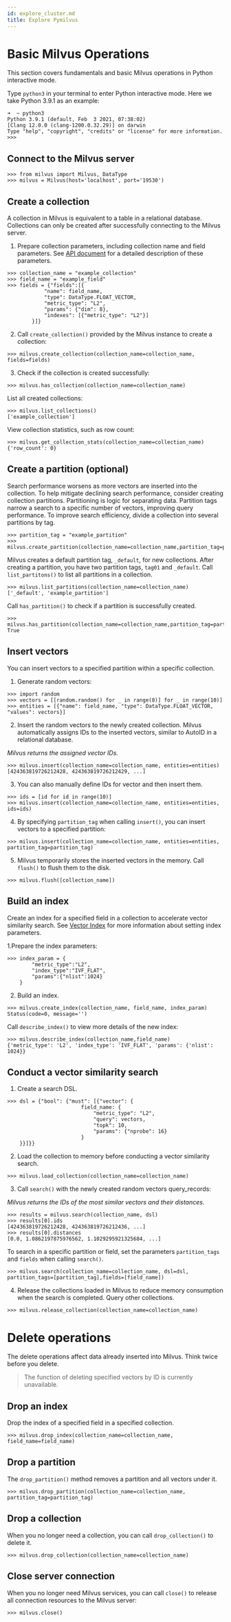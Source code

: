```yaml
---
id: explore_cluster.md
title: Explore Pymilvus
---
```


# Basic Milvus Operations

This section covers fundamentals and basic Milvus operations in Python interactive mode.


Type `python3` in your terminal to enter Python interactive mode. Here we take Python 3.9.1 as an example:

```
➜  ~ python3
Python 3.9.1 (default, Feb  3 2021, 07:38:02)
[Clang 12.0.0 (clang-1200.0.32.29)] on darwin
Type "help", "copyright", "credits" or "license" for more information.
>>>
```

## Connect to the Milvus server

```
>>> from milvus import Milvus, DataType
>>> milvus = Milvus(host='localhost', port='19530')
```

## Create a collection
A collection in Milvus is equivalent to a table in a relational database. Collections can only be created after successfully connecting to the Milvus server.

1. Prepare collection parameters, including collection name and field parameters. See [API document](https://pymilvus-orm.readthedocs.io/en/latest/) for a detailed description of these parameters.

```
>>> collection_name = "example_collection"
>>> field_name = "example_field"
>>> fields = {"fields":[{
            "name": field_name,
            "type": DataType.FLOAT_VECTOR,
            "metric_type": "L2",
            "params": {"dim": 8},
            "indexes": [{"metric_type": "L2"}]
        }]}
```

2. Call `create_collection()` provided by the Milvus instance to create a collection:
```
>>> milvus.create_collection(collection_name=collection_name, fields=fields)
```
3. Check if the collection is created successfully:
```
>>> milvus.has_collection(collection_name=collection_name)
```

List all created collections:
```
>>> milvus.list_collections()
['example_collection']
```
View collection statistics, such as row count:
```
>>> milvus.get_collection_stats(collection_name=collection_name)
{'row_count': 0}
```
## Create a partition (optional)
Search performance worsens as more vectors are inserted into the collection. To help mitigate declining search performance, consider creating collection partitions. Partitioning is logic for separating data. Partition tags narrow a search to a specific number of vectors, improving query performance. To improve search efficiency, divide a collection into several partitions by tag.
```
>>> partition_tag = "example_partition"
>>> milvus.create_partition(collection_name=collection_name,partition_tag=partition_tag)
```
Milvus creates a default partition tag, `_default`, for new collections. After creating a partition, you have two partition tags, `tag01` and `_default`. Call `list_partitons()` to list all partitions in a collection.
```
>>> milvus.list_partitions(collection_name=collection_name)
['_default', 'example_partition']
```
Call `has_partition()` to check if a partition is successfully created.
```
>>> milvus.has_partition(collection_name=collection_name,partition_tag=partition_tag)
True
```

## Insert vectors
You can insert vectors to a specified partition within a specific collection.

1. Generate random vectors:
```
>>> import random
>>> vectors = [[random.random() for _ in range(8)] for _ in range(10)]
>>> entities = [{"name": field_name, "type": DataType.FLOAT_VECTOR, "values": vectors}]
```
2. Insert the random vectors to the newly created collection. Milvus automatically assigns IDs to the inserted vectors, similar to AutoID in a relational database.

*Milvus returns the assigned vector IDs.*

```
>>> milvus.insert(collection_name=collection_name, entities=entities)
[424363819726212428, 424363819726212429, ...]
```

3. You can also manually define IDs for vector and then insert them.
```
>>> ids = [id for id in range(10)]
>>> milvus.insert(collection_name=collection_name, entities=entities, ids=ids)
```
4. By specifying `partition_tag` when calling `insert()`, you can insert vectors to a specified partition:
```
>>> milvus.insert(collection_name=collection_name, entities=entities, partition_tag=partition_tag)
```
5. Milvus temporarily stores the inserted vectors in the memory. Call `flush()` to flush them to the disk.
```
>>> milvus.flush([collection_name])
```
## Build an index
Create an index for a specified field in a collection to accelerate vector similarity search. See [Vector Index](index.md) for more information about setting index parameters.

1.Prepare the index parameters:
```
>>> index_param = {
        "metric_type":"L2",
        "index_type":"IVF_FLAT",
        "params":{"nlist":1024}
    }
```
2. Build an index.
```
>>> milvus.create_index(collection_name, field_name, index_param)
Status(code=0, message='')
```
Call `describe_index()` to view more details of the new index:
```
>>> milvus.describe_index(collection_name,field_name)
{'metric_type': 'L2', 'index_type': 'IVF_FLAT', 'params': {'nlist': 1024}}
```
## Conduct a vector similarity search
1. Create a search DSL.
```
>>> dsl = {"bool": {"must": [{"vector": {
                        field_name: {
                            "metric_type": "L2",
                            "query": vectors,
                            "topk": 10,
                            "params": {"nprobe": 16}
                        }
    }}]}}
```
2. Load the collection to memory before conducting a vector similarity search.
```
>>> milvus.load_collection(collection_name=collection_name)
```
3. Call `search()` with the newly created random vectors query_records:

*Milvus returns the IDs of the most similar vectors and their distances.*
```
>>> results = milvus.search(collection_name, dsl)
>>> results[0].ids
[424363819726212428, 424363819726212436, ...]
>>> results[0].distances
[0.0, 1.0862197875976562, 1.1029295921325684, ...]
```
To search in a specific partition or field, set the parameters `partition_tags` and `fields` when calling `search()`.
```
>>> milvus.search(collection_name=collection_name, dsl=dsl, partition_tags=[partition_tag],fields=[field_name])
```
4. Release the collections loaded in Milvus to reduce memory consumption when the search is completed. Query other collections.
```
>>> milvus.release_collection(collection_name=collection_name)
```

# Delete operations
The delete operations affect data already inserted into Milvus. Think twice before you delete.

> The function of deleting specified vectors by ID is currently unavailable.

## Drop an index
Drop the index of a specified field in a specified collection.
```
>>> milvus.drop_index(collection_name=collection_name, field_name=field_name)
```
## Drop a partition
The `drop_partition()` method removes a partition and all vectors under it.
```
>>> milvus.drop_partition(collection_name=collection_name, partition_tag=partition_tag)
```

## Drop a collection
When you no longer need a collection, you can call `drop_collection()` to delete it.
```
>>> milvus.drop_collection(collection_name=collection_name)
```
## Close server connection
When you no longer need Milvus services, you can call `close()` to release all connection resources to the Milvus server:

```
>>> milvus.close()
```








